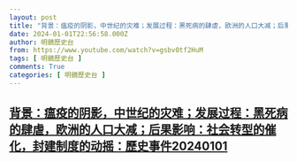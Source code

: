 ```yaml
---
layout: post
title: "背景：瘟疫的阴影，中世纪的灾难；发展过程：黑死病的肆虐，欧洲的人口大减；后果影响：社会转型的催化，封建制度的动摇：歷史事件20240101"
date: 2024-01-01T22:56:58.000Z
author: 明鏡歷史台
from: https://www.youtube.com/watch?v=gsbv0tf2HuM
tags: [ 明鏡歷史台 ]
comments: True
categories: [ 明鏡歷史台 ]
---
```

<!--1704149818000-->
[背景：瘟疫的阴影，中世纪的灾难；发展过程：黑死病的肆虐，欧洲的人口大减；后果影响：社会转型的催化，封建制度的动摇：歷史事件20240101](https://www.youtube.com/watch?v=gsbv0tf2HuM)
------

<div>

</div>
